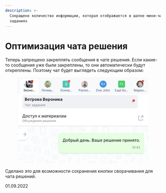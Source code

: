 ```yaml
---
description: >-
  Сокращено количество информации, которая отображается в шапке мини-чатов в
  заданиях
---
```


# Оптимизация чата решения

Теперь запрещено закреплять сообщения в чате решения. Если какие-то сообщения уже были закреплены, то они автоматически будут откреплены. Поэтому чат будет выглядеть следующим образом:

<figure><img src="../../.gitbook/assets/image (364).png" alt=""><figcaption></figcaption></figure>

Сделано это для возможности сохранения кнопки сворачивания для чата решений.

01.09.2022
